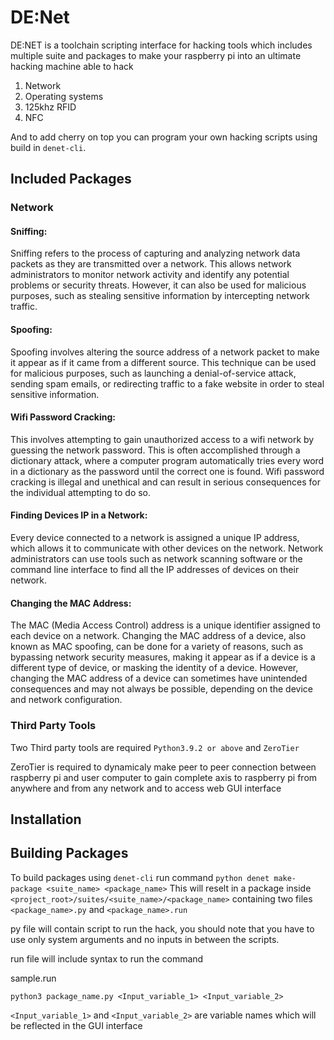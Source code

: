# DE:Net
DE:NET is a toolchain scripting interface for hacking tools which includes multiple suite and packages to make your raspberry pi into an ultimate hacking machine able to hack 

1. Network 
2. Operating systems
3. 125khz RFID 
4. NFC

And to add cherry on top you can program your own hacking scripts using build in `denet-cli`.
## Included Packages

### Network

#### Sniffing:
Sniffing refers to the process of capturing and analyzing network data packets as they are transmitted over a network. This allows network administrators to monitor network activity and identify any potential problems or security threats. However, it can also be used for malicious purposes, such as stealing sensitive information by intercepting network traffic.

#### Spoofing: 
Spoofing involves altering the source address of a network packet to make it appear as if it came from a different source. This technique can be used for malicious purposes, such as launching a denial-of-service attack, sending spam emails, or redirecting traffic to a fake website in order to steal sensitive information.

#### Wifi Password Cracking: 
This involves attempting to gain unauthorized access to a wifi network by guessing the network password. This is often accomplished through a dictionary attack, where a computer program automatically tries every word in a dictionary as the password until the correct one is found. Wifi password cracking is illegal and unethical and can result in serious consequences for the individual attempting to do so.

#### Finding Devices IP in a Network: 
Every device connected to a network is assigned a unique IP address, which allows it to communicate with other devices on the network. Network administrators can use tools such as network scanning software or the command line interface to find all the IP addresses of devices on their network.

#### Changing the MAC Address: 
The MAC (Media Access Control) address is a unique identifier assigned to each device on a network. Changing the MAC address of a device, also known as MAC spoofing, can be done for a variety of reasons, such as bypassing network security measures, making it appear as if a device is a different type of device, or masking the identity of a device. However, changing the MAC address of a device can sometimes have unintended consequences and may not always be possible, depending on the device and network configuration.

### Third Party Tools
Two Third party tools are required `Python3.9.2 or above` and `ZeroTier`

ZeroTier is required to dynamicaly make peer to peer connection between raspberry pi and user computer to gain complete axis to raspberry pi from anywhere and from any network and to access web GUI interface 

## Installation


## Building Packages
To build packages using `denet-cli` run command `python denet make-package <suite_name> <package_name>`
This will reselt in a package inside `<project_root>/suites/<suite_name>/<package_name>` containing two files `<package_name>.py` and `<package_name>.run`

py file will contain script to run the hack, you should note that you have to use only system arguments and no inputs in between the scripts.

run file will include syntax to run the command 

sample.run
```
python3 package_name.py <Input_variable_1> <Input_variable_2> 
```

`<Input_variable_1>` and `<Input_variable_2>` are variable names which will be reflected in the GUI interface
